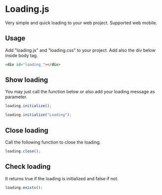 # Loading.js

Very simple and quick loading to your web project. Supported web mobile.

## Usage

Add "loading.js" and "loading.css" to your project. Add also the div below inside body tag.

```html
<div id="loading_"></div>
```

## Show loading

You may just call the function below or also add your loading message as parameter.

```javascript
loading.initialize();
```

```javascript
loading.initialize("Loading");
```
    
## Close loading

Call the following function to close the loading.

```javascript
loading.close();
```
    
## Check loading

It returns true if the loading is initialized and false if not.

```javascript
loading.exists();
```
